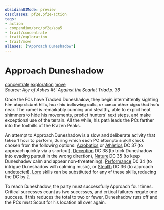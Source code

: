 ```yaml
---
obsidianUIMode: preview
cssclasses: pf2e,pf2e-action
tags:
- action
- compendium/src/pf2e/aoa5
- trait/concentrate
- trait/exploration
- trait/move
aliases: ["Approach Duneshadow"]
---
```

# Approach Duneshadow
[concentrate](rules/traits/concentrate.md "Concentrate Action & Ability Trait")  [exploration](rules/traits/exploration.md "Exploration Action & Ability Trait")  [move](rules/traits/move.md "Move Combat Trait")  
*Source: Age of Ashes #5: Against the Scarlet Triad p. 36*  


Once the PCs have Tracked Duneshadow, they begin intermittently sighting him atop distant hills, hear his bellowing calls, or sense other signs that he's near. The camel is remarkably cunning and stealthy, able to exploit heat shimmers to hide his movements, predict hunters' next steps, and make exceptional use of the terrain. All the while, his path leads the PCs farther into the foothills of the Brazen Peaks.

An attempt to Approach Duneshadow is a slow and deliberate activity that takes 1 hour to perform, during which each PC attempts a skill check chosen from the following options: [Acrobatics](compendium/skills.md#Acrobatics) or [Athletics](compendium/skills.md#Athletics) DC 37 (to approach quickly via a shortcut), [Deception](compendium/skills.md#Deception) DC 38 (to trick Duneshadow into evading pursuit in the wrong direction), [Nature](compendium/skills.md#Nature) DC 35 (to keep Duneshadow calm and appear non-threatening), [Performance](compendium/skills.md#Performance) DC 34 (to intrigue Duneshadow with calming music), or [Stealth](compendium/skills.md#Stealth) DC 36 (to approach undetected). [Lore](compendium/skills.md#Lore) skills can be substituted for any of these skills, reducing the DC by 2.

To reach Duneshadow, the party must successfully Approach four times. Critical successes count as two successes, and critical failures negate one success. If this reduces the total to two or fewer, Duneshadow runs off and the PCs must Scout for his location all over again.